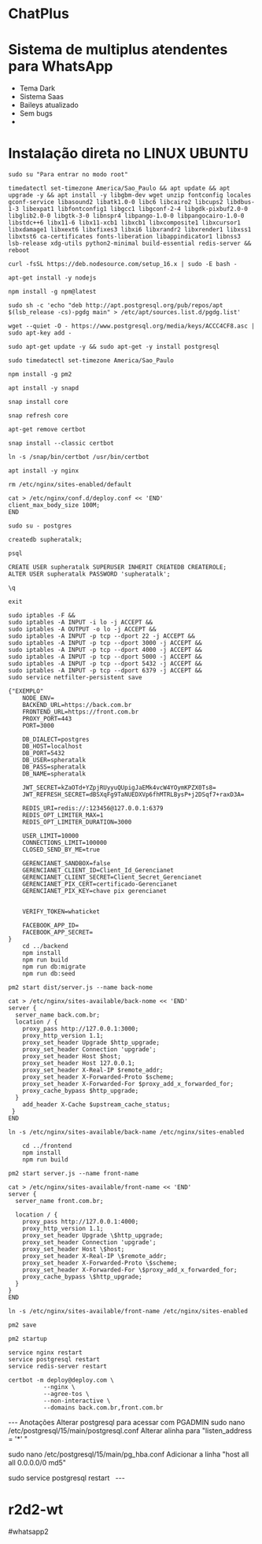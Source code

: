 
# ChatPlus
# Sistema de multiplus atendentes para WhatsApp
  * Tema Dark
  * Sistema Saas
  * Baileys atualizado
  * Sem bugs
  * 
# Instalação direta no LINUX UBUNTU

```
sudo su "Para entrar no modo root"
```
```
timedatectl set-timezone America/Sao_Paulo && apt update && apt upgrade -y && apt install -y libgbm-dev wget unzip fontconfig locales gconf-service libasound2 libatk1.0-0 libc6 libcairo2 libcups2 libdbus-1-3 libexpat1 libfontconfig1 libgcc1 libgconf-2-4 libgdk-pixbuf2.0-0 libglib2.0-0 libgtk-3-0 libnspr4 libpango-1.0-0 libpangocairo-1.0-0 libstdc++6 libx11-6 libx11-xcb1 libxcb1 libxcomposite1 libxcursor1 libxdamage1 libxext6 libxfixes3 libxi6 libxrandr2 libxrender1 libxss1 libxtst6 ca-certificates fonts-liberation libappindicator1 libnss3 lsb-release xdg-utils python2-minimal build-essential redis-server && reboot
```
```
curl -fsSL https://deb.nodesource.com/setup_16.x | sudo -E bash -
```
```
apt-get install -y nodejs
```
```
npm install -g npm@latest
```
```
sudo sh -c 'echo "deb http://apt.postgresql.org/pub/repos/apt $(lsb_release -cs)-pgdg main" > /etc/apt/sources.list.d/pgdg.list'
```
```
wget --quiet -O - https://www.postgresql.org/media/keys/ACCC4CF8.asc | sudo apt-key add -
```
```
sudo apt-get update -y && sudo apt-get -y install postgresql
```
```
sudo timedatectl set-timezone America/Sao_Paulo
```
```
npm install -g pm2
```
```
apt install -y snapd
```
```
snap install core
```
```
snap refresh core
```
```
apt-get remove certbot
```
```
snap install --classic certbot
```
```
ln -s /snap/bin/certbot /usr/bin/certbot
```
```
apt install -y nginx
```
```
rm /etc/nginx/sites-enabled/default
```
```
cat > /etc/nginx/conf.d/deploy.conf << 'END'
client_max_body_size 100M;
END
```
```
sudo su - postgres
```
```
createdb supheratalk;
```
```
psql
```
```
CREATE USER supheratalk SUPERUSER INHERIT CREATEDB CREATEROLE;
ALTER USER supheratalk PASSWORD 'supheratalk';
```
```
\q
```
```
exit
```
```
sudo iptables -F &&
sudo iptables -A INPUT -i lo -j ACCEPT &&
sudo iptables -A OUTPUT -o lo -j ACCEPT &&
sudo iptables -A INPUT -p tcp --dport 22 -j ACCEPT &&
sudo iptables -A INPUT -p tcp --dport 3000 -j ACCEPT &&
sudo iptables -A INPUT -p tcp --dport 4000 -j ACCEPT &&
sudo iptables -A INPUT -p tcp --dport 5000 -j ACCEPT &&
sudo iptables -A INPUT -p tcp --dport 5432 -j ACCEPT &&
sudo iptables -A INPUT -p tcp --dport 6379 -j ACCEPT &&
sudo service netfilter-persistent save
```
```"Copiar arquivos para instalação e configurar .env"
{"EXEMPLO"
	NODE_ENV=
	BACKEND_URL=https://back.com.br
	FRONTEND_URL=https://front.com.br
	PROXY_PORT=443
	PORT=3000

	DB_DIALECT=postgres
	DB_HOST=localhost
	DB_PORT=5432
	DB_USER=spheratalk
	DB_PASS=spheratalk
	DB_NAME=spheratalk

	JWT_SECRET=kZaOTd+YZpjRUyyuQUpigJaEMk4vcW4YOymKPZX0Ts8=
	JWT_REFRESH_SECRET=dBSXqFg9TaNUEDXVp6fhMTRLBysP+j2DSqf7+raxD3A=

	REDIS_URI=redis://:123456@127.0.0.1:6379
	REDIS_OPT_LIMITER_MAX=1
	REDIS_OPT_LIMITER_DURATION=3000

	USER_LIMIT=10000
	CONNECTIONS_LIMIT=100000
	CLOSED_SEND_BY_ME=true

	GERENCIANET_SANDBOX=false
	GERENCIANET_CLIENT_ID=Client_Id_Gerencianet
	GERENCIANET_CLIENT_SECRET=Client_Secret_Gerencianet
	GERENCIANET_PIX_CERT=certificado-Gerencianet
	GERENCIANET_PIX_KEY=chave pix gerencianet


	VERIFY_TOKEN=whaticket

	FACEBOOK_APP_ID=
	FACEBOOK_APP_SECRET=
}
	cd ../backend
	npm install
	npm run build
	npm run db:migrate
	npm run db:seed
```
```
pm2 start dist/server.js --name back-nome
```
``` 
cat > /etc/nginx/sites-available/back-nome << 'END'
server {
  server_name back.com.br;
  location / {
    proxy_pass http://127.0.0.1:3000;
    proxy_http_version 1.1;
    proxy_set_header Upgrade $http_upgrade;
    proxy_set_header Connection 'upgrade';
    proxy_set_header Host $host;
    proxy_set_header Host 127.0.0.1;
    proxy_set_header X-Real-IP $remote_addr;
    proxy_set_header X-Forwarded-Proto $scheme;
    proxy_set_header X-Forwarded-For $proxy_add_x_forwarded_for;
    proxy_cache_bypass $http_upgrade;
  }
    add_header X-Cache $upstream_cache_status;
 }
END
```
```
ln -s /etc/nginx/sites-available/back-name /etc/nginx/sites-enabled

	cd ../frontend
	npm install
	npm run build
```
```
pm2 start server.js --name front-name
```
``` 
cat > /etc/nginx/sites-available/front-name << 'END'
server {
  server_name front.com.br;

  location / {
    proxy_pass http://127.0.0.1:4000;
    proxy_http_version 1.1;
    proxy_set_header Upgrade \$http_upgrade;
    proxy_set_header Connection 'upgrade';
    proxy_set_header Host \$host;
    proxy_set_header X-Real-IP \$remote_addr;
    proxy_set_header X-Forwarded-Proto \$scheme;
    proxy_set_header X-Forwarded-For \$proxy_add_x_forwarded_for;
    proxy_cache_bypass \$http_upgrade;
  }
}
END
```
```
ln -s /etc/nginx/sites-available/front-name /etc/nginx/sites-enabled
```
```
pm2 save
```
```
pm2 startup

service nginx restart
service postgresql restart
service redis-server restart

certbot -m deploy@deploy.com \
          --nginx \
          --agree-tos \
          --non-interactive \
          --domains back.com.br,front.com.br
```
		  



--- Anotações
 Alterar postgresql para acessar com PGADMIN
  sudo nano /etc/postgresql/15/main/postgresql.conf
  Alterar alinha para "listen_address = '*' "
  
  sudo nano /etc/postgresql/15/main/pg_hba.conf
  Adicionar a linha "host    all    all    0.0.0.0/0    md5"
  
  sudo service postgresql restart
  ---
# r2d2-wt
#whatsapp2

